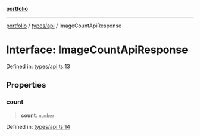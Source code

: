 [**portfolio**](../../../README.md)

***

[portfolio](../../../modules.md) / [types/api](../README.md) / ImageCountApiResponse

# Interface: ImageCountApiResponse

Defined in: [types/api.ts:13](https://github.com/tnorlund/Portfolio/blob/3e87d2c3cd6fd32e681b7d64755e5724d1d8afd1/portfolio/types/api.ts#L13)

## Properties

### count

> **count**: `number`

Defined in: [types/api.ts:14](https://github.com/tnorlund/Portfolio/blob/3e87d2c3cd6fd32e681b7d64755e5724d1d8afd1/portfolio/types/api.ts#L14)
